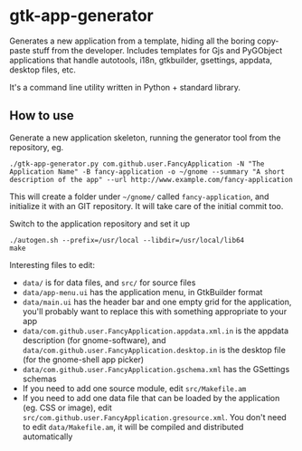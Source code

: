 # gtk-app-generator

Generates a new application from a template, hiding all the boring copy-paste stuff from the developer. Includes templates for Gjs and PyGObject applications that handle autotools, i18n, gtkbuilder, gsettings, appdata, desktop files, etc.

It's a command line utility written in Python + standard library. 

## How to use

Generate a new application skeleton, running the generator tool from the repository, eg.

```
./gtk-app-generator.py com.github.user.FancyApplication -N "The Application Name" -B fancy-application -o ~/gnome --summary "A short description of the app" --url http://www.example.com/fancy-application
```

This will create a folder under `~/gnome/` called `fancy-application`, and initialize it with an GIT repository. It will take care of the initial commit too.

Switch to the application repository and set it up

```
./autogen.sh --prefix=/usr/local --libdir=/usr/local/lib64
make
```

Interesting files to edit:

 * `data/` is for data files, and `src/` for source files
 * `data/app-menu.ui` has the application menu, in GtkBuilder format
 * `data/main.ui` has the header bar and one empty grid for the application, you'll probably want to replace this with something appropriate to your app
 * `data/com.github.user.FancyApplication.appdata.xml.in` is the appdata description (for gnome-software), and `data/com.github.user.FancyApplication.desktop.in` is the desktop file (for the gnome-shell app picker)
 * `data/com.github.user.FancyApplication.gschema.xml` has the GSettings schemas
 * If you need to add one source module, edit `src/Makefile.am`
 * If you need to add one data file that can be loaded by the application (eg. CSS or image), edit `src/com.github.user.FancyApplication.gresource.xml`. You don't need to edit `data/Makefile.am`, it will be compiled and distributed automatically

